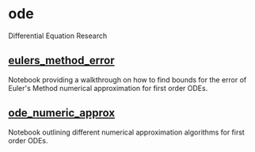 # ode
Differential Equation Research

## [eulers_method_error](eulers_method_error.ipynb)
Notebook providing a walkthrough on how to find bounds for the error of Euler's Method numerical approximation for first order ODEs.

## [ode_numeric_approx](ode_numeric_approx.ipynb)
Notebook outlining different numerical approximation algorithms for first order ODEs.
